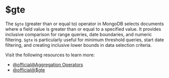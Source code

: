 # $gte

The `$gte` (greater than or equal to) operator in MongoDB selects documents where a field value is greater than or equal to a specified value. It provides inclusive comparison for range queries, date boundaries, and numeric filtering. `$gte` is particularly useful for minimum threshold queries, start date filtering, and creating inclusive lower bounds in data selection criteria.

Visit the following resources to learn more:

- [@official@Aggregation Operators](https://www.mongodb.com/docs/manual/reference/operator/aggregation/)
- [@official@\$gte](https://www.mongodb.com/docs/manual/reference/operator/aggregation/gte/)
